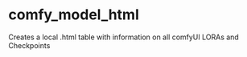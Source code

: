 # comfy_model_html
Creates a local .html table with information on all comfyUI LORAs and Checkpoints
